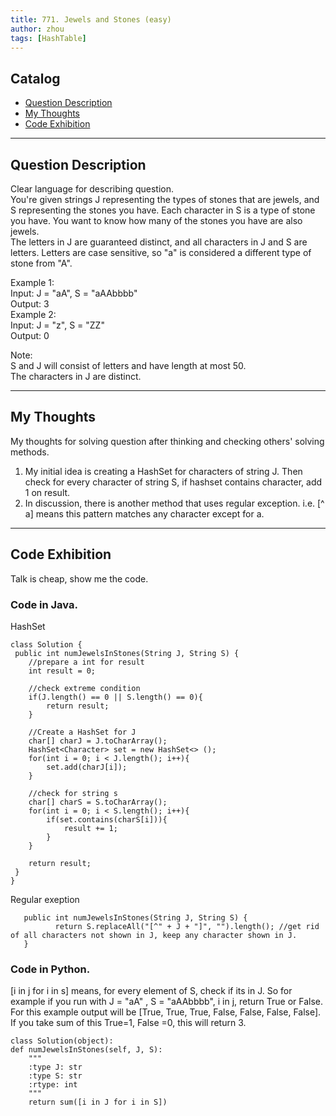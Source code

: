 ```yaml
---
title: 771. Jewels and Stones (easy)                 
author: zhou      
tags: [HashTable]          
---
```


       

## Catalog  
+ [Question Description](#partI)
+ [My Thoughts](#partII)
+ [Code Exhibition](#partIII)

----------------------------------

## Question Description
Clear language for describing question.    
You're given strings J representing the types of stones that are jewels, and S representing the stones you have.  Each character in S is a type of stone you have.  You want to know how many of the stones you have are also jewels.      
The letters in J are guaranteed distinct, and all characters in J and S are letters. Letters are case sensitive, so "a" is considered a different type of stone from "A".     

Example 1:    
Input: J = "aA", S = "aAAbbbb"   
Output: 3   
Example 2:    
Input: J = "z", S = "ZZ"   
Output: 0    

Note:    
S and J will consist of letters and have length at most 50.    
The characters in J are distinct.     


----------------------------------

## My Thoughts
My thoughts for solving question after thinking and checking others' solving methods.            
1. My initial idea is creating a HashSet for characters of string J. Then check for every character of string S, if hashset contains character, add 1 on result.    
2. In discussion, there is another method that uses regular exception. i.e. [^ a] means this pattern matches any character except for a.   


----------------------------------

## Code Exhibition
Talk is cheap, show me the code.    
### Code in Java.     
HashSet   

    class Solution {
     public int numJewelsInStones(String J, String S) {
        //prepare a int for result
        int result = 0;
        
        //check extreme condition
        if(J.length() == 0 || S.length() == 0){
            return result;
        }
        
        //Create a HashSet for J
        char[] charJ = J.toCharArray();
        HashSet<Character> set = new HashSet<> ();
        for(int i = 0; i < J.length(); i++){
            set.add(charJ[i]);
        }
        
        //check for string s
        char[] charS = S.toCharArray();
        for(int i = 0; i < S.length(); i++){
            if(set.contains(charS[i])){
                result += 1;
            }
        }
        
        return result;
     }
    }

Regular exeption    

       public int numJewelsInStones(String J, String S) {
              return S.replaceAll("[^" + J + "]", "").length(); //get rid of all characters not shown in J, keep any character shown in J.    
       }



### Code in Python.   
[i in j for i in s] means, for every element of S, check if its in J. So for example if you run with J = "aA" , S = "aAAbbbb", i in j, return True or False. For this example output will be [True, True, True, False, False, False, False]. If you take sum of this True=1, False =0, this will return 3.     
       
    class Solution(object):
    def numJewelsInStones(self, J, S):
        """
        :type J: str
        :type S: str
        :rtype: int
        """
        return sum([i in J for i in S])






